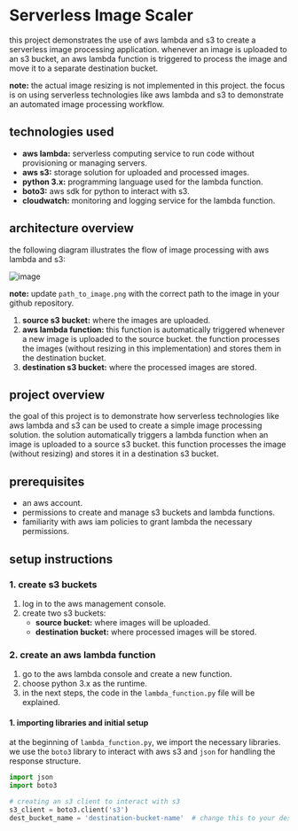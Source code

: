 # Serverless Image Scaler

this project demonstrates the use of aws lambda and s3 to create a serverless image processing application. whenever an image is uploaded to an s3 bucket, an aws lambda function is triggered to process the image and move it to a separate destination bucket.

**note:** the actual image resizing is not implemented in this project. the focus is on using serverless technologies like aws lambda and s3 to demonstrate an automated image processing workflow.

## technologies used

- **aws lambda:** serverless computing service to run code without provisioning or managing servers.
- **aws s3:** storage solution for uploaded and processed images.
- **python 3.x:** programming language used for the lambda function.
- **boto3:** aws sdk for python to interact with s3.
- **cloudwatch:** monitoring and logging service for the lambda function.

## architecture overview

the following diagram illustrates the flow of image processing with aws lambda and s3:

![image](https://github.com/user-attachments/assets/422a6625-b45c-4ff7-a334-a0d7ee0c9ec1)


**note:** update `path_to_image.png` with the correct path to the image in your github repository.

1. **source s3 bucket:** where the images are uploaded.
2. **aws lambda function:** this function is automatically triggered whenever a new image is uploaded to the source bucket. the function processes the images (without resizing in this implementation) and stores them in the destination bucket.
3. **destination s3 bucket:** where the processed images are stored.

## project overview

the goal of this project is to demonstrate how serverless technologies like aws lambda and s3 can be used to create a simple image processing solution. the solution automatically triggers a lambda function when an image is uploaded to a source s3 bucket. this function processes the image (without resizing) and stores it in a destination s3 bucket.

## prerequisites

- an aws account.
- permissions to create and manage s3 buckets and lambda functions.
- familiarity with aws iam policies to grant lambda the necessary permissions.

## setup instructions

### 1. create s3 buckets

1. log in to the aws management console.
2. create two s3 buckets:
   - **source bucket:** where images will be uploaded.
   - **destination bucket:** where processed images will be stored.

### 2. create an aws lambda function

1. go to the aws lambda console and create a new function.
2. choose python 3.x as the runtime.
3. in the next steps, the code in the `lambda_function.py` file will be explained.

#### 1. importing libraries and initial setup

at the beginning of `lambda_function.py`, we import the necessary libraries. we use the `boto3` library to interact with aws s3 and `json` for handling the response structure.

```python
import json
import boto3

# creating an s3 client to interact with s3
s3_client = boto3.client('s3')
dest_bucket_name = 'destination-bucket-name'  # change this to your destination bucket
